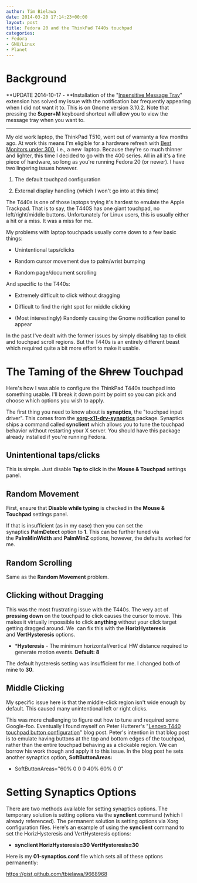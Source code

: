 ```yaml
---
author: Tim Bielawa
date: 2014-03-20 17:14:23+00:00
layout: post
title: Fedora 20 and the ThinkPad T440s touchpad
categories:
- Fedora
- GNU/Linux
- Planet
---
```


# Background


**UPDATE 2014-10-17 - **Installation of the "[Insensitive Message Tray](https://extensions.gnome.org/extension/616/insensitive-message-tray/)" extension has solved my issue with the notification bar frequently appearing when I did not want it to. This is on Gnome version 3.10.2. Note that pressing the **Super+M** keyboard shortcut will allow you to view the message tray when you want to.



* * *



My old work laptop, the ThinkPad T510, went out of warranty a few months ago. At work this means I'm eligible for a hardware refresh with [Best Monitors under 300](https://poweruphere.com/), i.e., a new  laptop. Because they're so much thinner and lighter, this time I decided to go with the 400 series. All in all it's a fine piece of hardware, so long as you're running Fedora 20 (or newer). I have two lingering issues however.



 	
  1. The default touchpad configuration

 	
  2. External display handling (which I won't go into at this time)


The T440s is one of those laptops trying it's hardest to emulate the Apple Trackpad. That is to say, the T440S has one giant touchpad, no left/right/middle buttons. Unfortunately for Linux users, this is usually either a hit or a miss. It was a miss for me.

My problems with laptop touchpads usually come down to a few basic things:

 	
  * Unintentional taps/clicks

 	
  * Random cursor movement due to palm/wrist bumping

 	
  * Random page/document scrolling


And specific to the T440s:

 	
  * Extremely difficult to click without dragging

 	
  * Difficult to find the right spot for middle clicking

 	
  * (Most interestingly) Randomly causing the Gnome notification panel to appear


In the past I've dealt with the former issues by simply disabling tap to click and touchpad scroll regions. But the T440s is an entirely different beast which required quite a bit more effort to make it usable.

<!-- more -->


# The Taming of the <del>Shrew</del> Touchpad


Here's how I was able to configure the ThinkPad T440s touchpad into something usable. I'll break it down point by point so you can pick and choose which options you wish to apply.

The first thing you need to know about is **synaptics**, the "touchpad input driver". This comes from the [**xorg-x11-drv-synaptics**](https://admin.fedoraproject.org/pkgdb/acls/name/xorg-x11-drv-synaptics) package. Synaptics ships a command called **synclient** which allows you to tune the touchpad behavior without restarting your X server. You should have this package already installed if you're running Fedora.


## Unintentional taps/clicks


This is simple. Just disable **Tap to click** in the **Mouse & Touchpad** settings panel.


## Random Movement


First, ensure that **Disable while typing** is checked in the **Mouse & Touchpad** settings panel.

If that is insufficient (as in my case) then you can set the synaptics **PalmDetect** option to **1**. This can be further tuned via the **PalmMinWidth** and **PalmMinZ** options, however, the defaults worked for me.


## Random Scrolling


Same as the **Random Movement** problem.


## Clicking without Dragging


This was the most frustrating issue with the T440s. The very act of **pressing down** on the touchpad to click causes the cursor to move. This makes it virtually impossible to click **anything** without your click target getting dragged around. We  can fix this with the **HorizHysteresis** and **VertHysteresis** options.



 	
  * ***Hysteresis** - The minimum horizontal/vertical HW distance required to generate motion events. **Default: 8**


The default hysteresis setting was insufficient for me. I changed both of mine to **30**.


## Middle Clicking


My specific issue here is that the middle-click region isn't wide enough by default. This caused many unintentional left or right clicks.

This was more challenging to figure out how to tune and required some Google-foo. Eventually I found myself on Peter Hutterer's "[Lenovo T440 touchpad button configuration](http://who-t.blogspot.com/2013/12/lenovo-t440-touchpad-button.html)" blog post. Peter's intention in that blog post is to emulate having buttons at the top and bottom edges of the touchpad, rather than the entire touchpad behaving as a clickable region. We can borrow his work though and apply it to this issue. In the blog post he sets another synaptics option, **SoftButtonAreas:**



 	
  * SoftButtonAreas="60% 0 0 0 40% 60% 0 0"




# Setting Synaptics Options


There are two methods available for setting synaptics options. The temporary solution is setting options via the **synclient** command (which I already referenced). The permanent solution is setting options via Xorg configuration files. Here's an example of using the **synclient** command to set the HorizHysteresis and VertHysteresis options:



 	
  * **synclient HorizHysteresis=30 VertHysteresis=30**


Here is my **01-synaptics.conf** file which sets all of these options permanently:

https://gist.github.com/tbielawa/9668968

